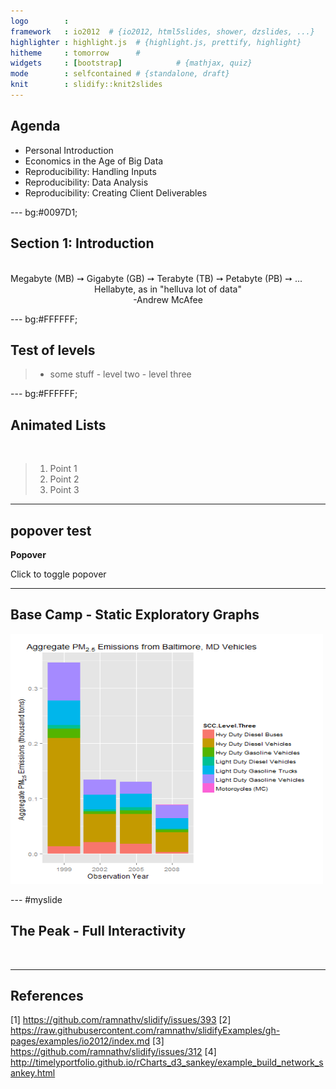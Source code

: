 ```yaml
---
logo        : 
framework   : io2012  # {io2012, html5slides, shower, dzslides, ...}
highlighter : highlight.js  # {highlight.js, prettify, highlight}
hitheme     : tomorrow      # 
widgets     : [bootstrap]            # {mathjax, quiz}
mode        : selfcontained # {standalone, draft}
knit        : slidify::knit2slides
--- 
```


## Agenda

- Personal Introduction
- Economics in the Age of Big Data
- Reproducibility: Handling Inputs
- Reproducibility: Data Analysis
- Reproducibility: Creating Client Deliverables

--- bg:#0097D1; 

## Section 1: Introduction
</br>
Megabyte (MB) &#10137; Gigabyte (GB) &#10137; Terabyte (TB) &#10137; Petabyte (PB) &#10137; ... 
   
</br>
<center>Hellabyte, as in "helluva lot of data" </center>

<center>     -Andrew McAfee </center>

--- bg:#FFFFFF;

## Test of levels

>- some stuff
    - level two
    - level three

--- bg:#FFFFFF;

## Animated Lists ##

</br>

> 1. Point 1
> 2. Point 2
> 3. Point 3

---

## popover test ##

**Popover**
  
<a class="btn btn-large btn-danger" rel="popover" data-content="And here's some amazing content. It's very engaging. right?" data-original-title="A Title" id='example'>Click to toggle popover</a>

---

## Base Camp - Static Exploratory Graphs ##

<img src=".\\assets\\img\\stacked_bar.png" height="400" width="500">

--- #myslide

## The Peak - Full Interactivity ##

</br>
<script>
$('#myslide').on('slideenter', function(){
  $(this).find('article')
    .append('<iframe src="http://bl.ocks.org/mbostock/raw/1256572/"></iframe>')
});
$('#myslide').on('slideleave', function(){
  $(this).find('iframe').remove();
});
</script>

--- 


## References

[1] https://github.com/ramnathv/slidify/issues/393
[2] https://raw.githubusercontent.com/ramnathv/slidifyExamples/gh-pages/examples/io2012/index.md
[3] https://github.com/ramnathv/slidify/issues/312
[4] http://timelyportfolio.github.io/rCharts_d3_sankey/example_build_network_sankey.html



